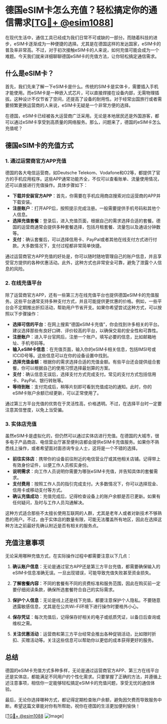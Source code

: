 # 德国eSIM卡怎么充值？轻松搞定你的通信需求[[TG💪+ @esim1088](https://t.me/s/esim1088)]

在现代生活中，通信工具已经成为我们日常不可或缺的一部分。而随着科技的进步，eSIM卡逐渐成为一种便捷的选择。尤其是在德国这样的发达国家，eSIM卡的普及率非常高。不过，对于初次接触eSIM卡的人来说，如何充值可能会成为一个难题。今天我们就来详细聊聊德国eSIM卡的充值方法，让你轻松搞定通信需求。

## 什么是eSIM卡？

首先，我们先来了解一下eSIM卡是什么。传统的SIM卡是实体卡，需要插入手机才能使用。而eSIM卡是一种嵌入式芯片，可以直接焊接在设备内部，无需物理插拔。这种设计不仅节省了空间，还提高了设备的耐用性。对于经常出国旅行或者需要频繁更换运营商的人来说，eSIM卡无疑是一个非常方便的选择。

在德国，eSIM卡已经被各大运营商广泛采用。无论是本地居民还是外国游客，都可以通过eSIM卡享受到高质量的网络服务。那么，问题来了，德国的eSIM卡怎么充值呢？

## 德国eSIM卡的充值方式

### 1. 通过运营商官方APP充值

德国的各大电信运营商，如Deutsche Telekom、Vodafone和O2等，都提供了官方的手机应用程序。这些APP通常功能齐全，不仅可以查看账单、流量使用情况，还可以直接进行充值操作。具体步骤如下：

- **下载并安装官方APP**：首先，你需要在手机应用商店搜索对应运营商的APP并下载安装。
- **注册账户**：打开APP后，按照提示完成注册。一般需要提供手机号码和其他个人信息。
- **选择充值套餐**：登录后，进入充值页面，根据自己的需求选择合适的套餐。德国的运营商通常会提供多种套餐选择，包括月租套餐、流量包以及通话分钟数等。
- **支付**：确认套餐后，可以选择信用卡、PayPal或者其他在线支付方式进行付款。大多数情况下，支付过程都非常简单快捷。

通过运营商官方APP充值的好处是，你可以随时随地管理自己的账户信息，并且享受官方提供的各种优惠活动。此外，这种方式也非常安全可靠，避免了泄露个人信息的风险。

### 2. 在线充值平台

除了运营商官方APP，还有一些第三方在线充值平台也提供德国eSIM卡的充值服务。这些平台通常支持多种支付方式，并且可能提供更优惠的价格。例如，一些平台会不定期推出折扣活动，帮助用户节省开支。如果你希望尝试这种方式，可以按照以下步骤操作：

- **选择可信的平台**：在网上搜索“德国eSIM卡充值”，你会找到许多相关的平台。建议选择那些有良好口碑、评价较高的平台，以确保交易的安全性和可靠性。
- **注册账户**：进入平台官网后，注册一个账户。填写必要的信息，比如邮箱地址、手机号码等。
- **输入eSIM卡信息**：在充值页面，输入你的eSIM卡相关信息，包括IMSI号或ICCID号等。这些信息可以在你的设备设置中找到。
- **选择充值金额**：根据你的需求选择合适的充值金额。有些平台还会提供组合套餐，你可以根据自己的使用习惯选择最划算的方案。
- **支付**：确认信息无误后，选择支付方式完成支付。常见的支付方式包括信用卡、PayPal、银行转账等。
- **等待到账**：支付完成后，稍等片刻即可看到充值成功的通知。此时，你的eSIM卡账户余额已经更新，可以正常使用了。

通过第三方平台充值的优势在于灵活性高，价格透明。不过，在选择平台时一定要注意其信誉度，以免上当受骗。

### 3. 实体店充值

虽然eSIM卡是虚拟化的，但仍然可以通过实体店进行充值。在德国的大城市，很多电子产品商店、电信营业厅甚至便利店都会提供eSIM卡充值服务。如果你不熟悉线上操作，或者希望面对面咨询专业人士，这将是一个不错的选择。

- **前往实体店**：携带你的设备前往附近的电信营业厅或其他相关店铺。记得带上有效身份证件，以便工作人员核实身份。
- **说明需求**：向工作人员说明你需要为哪张eSIM卡充值，并告知具体的套餐需求。
- **支付费用**：按照工作人员的指引完成支付。大多数情况下，你可以选择现金、信用卡或移动支付等方式。
- **确认充值成功**：充值完成后，记得检查设备上的账户余额是否已更新。如果有任何疑问，及时与工作人员沟通解决。

这种方式适合那些不太擅长使用互联网的人群，尤其是老年人或者对新技术不够熟悉的用户。不过，由于实体店的数量有限，可能无法覆盖所有地区，因此在选择这种方法之前最好先确认附近是否有相关的服务点。

## 充值注意事项

无论采用哪种充值方式，在实际操作过程中都需要注意以下几点：

1. **确认账户信息**：无论是通过官方APP还是第三方平台充值，都需要确保输入的eSIM卡信息准确无误。一旦出现错误，可能导致充值失败甚至资金损失。
   
2. **了解套餐内容**：不同的套餐有不同的资费标准和服务范围，因此在购买前一定要仔细阅读条款，确保所选套餐符合自己的实际需求。

3. **保护个人信息**：无论是线上还是线下充值，都要注意保护个人隐私。不要随意透露敏感信息，尤其是在公共Wi-Fi环境下进行操作时要格外小心。

4. **保存凭证**：每次充值后，记得保存好相关的电子或纸质凭证，以备日后查询或维权之需。

5. **关注优惠活动**：运营商和第三方平台经常会推出各种促销活动，比如限时折扣、买赠活动等。关注这些信息可以帮助你以更低的成本获得更好的服务。

## 总结

德国的eSIM卡充值方式多种多样，无论是通过运营商官方APP、第三方在线平台还是实体店，都能满足不同用户的个性化需求。只要掌握了正确的方法，并遵循上述注意事项，相信你一定能够轻松搞定eSIM卡的充值问题，享受无忧的通信体验。

最后，无论你选择哪种方式，都记得定期检查账户余额，避免因欠费而导致服务中断。希望这篇文章能对你有所帮助，祝你在德国的生活更加便利愉快！

[[TG💪+ @esim1088](https://t.me/s/esim1088) ![Image](https://i.postimg.cc/4NQfJmqS/Snipaste-2025-05-13-00-14-12.png)]